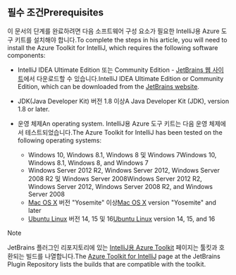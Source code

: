 ## <a name="prerequisites"></a><span data-ttu-id="cfe1b-101">필수 조건</span><span class="sxs-lookup"><span data-stu-id="cfe1b-101">Prerequisites</span></span>
<span data-ttu-id="cfe1b-102">이 문서의 단계를 완료하려면 다음 소프트웨어 구성 요소가 필요한 IntelliJ용 Azure 도구 키트를 설치해야 합니다.</span><span class="sxs-lookup"><span data-stu-id="cfe1b-102">To complete the steps in his article, you will need to install the Azure Toolkit for IntelliJ, which requires the following software components:</span></span>

* <span data-ttu-id="cfe1b-103">IntelliJ IDEA Ultimate Edition 또는 Community Edition - [JetBrains 웹 사이트](https://www.jetbrains.com/idea/download/)에서 다운로드할 수 있습니다.</span><span class="sxs-lookup"><span data-stu-id="cfe1b-103">IntelliJ IDEA Ultimate Edition or Community Edition, which can be downloaded from the [JetBrains website](https://www.jetbrains.com/idea/download/).</span></span>
* <span data-ttu-id="cfe1b-104">JDK(Java Developer Kit) 버전 1.8 이상</span><span class="sxs-lookup"><span data-stu-id="cfe1b-104">A Java Developer Kit (JDK), version 1.8 or later.</span></span>
* <span data-ttu-id="cfe1b-105">운영 체제</span><span class="sxs-lookup"><span data-stu-id="cfe1b-105">An operating system.</span></span> <span data-ttu-id="cfe1b-106">IntelliJ용 Azure 도구 키트는 다음 운영 체제에서 테스트되었습니다.</span><span class="sxs-lookup"><span data-stu-id="cfe1b-106">The Azure Toolkit for IntelliJ has been tested on the following operating systems:</span></span>
  
  * <span data-ttu-id="cfe1b-107">Windows 10, Windows 8.1, Windows 8 및 Windows 7</span><span class="sxs-lookup"><span data-stu-id="cfe1b-107">Windows 10, Windows 8.1, Windows 8, and Windows 7</span></span>
  * <span data-ttu-id="cfe1b-108">Windows Server 2012 R2, Windows Server 2012, Windows Server 2008 R2 및 Windows Server 2008</span><span class="sxs-lookup"><span data-stu-id="cfe1b-108">Windows Server 2012 R2, Windows Server 2012, Windows Server 2008 R2, and Windows Server 2008</span></span>
  * <span data-ttu-id="cfe1b-109">[Mac OS X](http://www.apple.com/osx) 버전 "Yosemite" 이상</span><span class="sxs-lookup"><span data-stu-id="cfe1b-109">[Mac OS X](http://www.apple.com/osx) version "Yosemite" and later</span></span>
  * <span data-ttu-id="cfe1b-110">[Ubuntu Linux](http://www.ubuntu.com) 버전 14, 15 및 16</span><span class="sxs-lookup"><span data-stu-id="cfe1b-110">[Ubuntu Linux](http://www.ubuntu.com) version 14, 15, and 16</span></span>

> [!NOTE]
> 
> <span data-ttu-id="cfe1b-111">JetBrains 플러그인 리포지토리에 있는 [IntelliJ용 Azure Toolkit](https://plugins.jetbrains.com/plugin/8053) 페이지는 툴킷과 호환되는 빌드를 나열합니다.</span><span class="sxs-lookup"><span data-stu-id="cfe1b-111">The [Azure Toolkit for IntelliJ](https://plugins.jetbrains.com/plugin/8053) page at the JetBrains Plugin Repository lists the builds that are compatible with the toolkit.</span></span>
> 

<!--
> [!IMPORTANT]
> 
> If you are using the Azure Toolkit for IntelliJ on Windows, the toolkit requires installing the Azure SDK 2.9.6 or later in order to use the Azure emulator. You have two options for installing the Azure SDK:
> 
> * You can download and install the Azure SDK by using the [Web Platform Installer (WebPI)](http://go.microsoft.com/fwlink/?LinkID=252838).
> * If you do not have the Azure SDK installed when you create your first Azure deployment project, you will be prompted to automatically download install the requisite version of the Azure SDK.
> 
> Note that the Azure SDK is only required on Windows.
> 
-->
